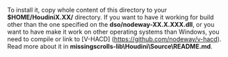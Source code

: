 To install it, copy whole content of this directory to your **$HOME/HoudiniX.XX/** directory.
If you want to have it working for build other than the one specified on the **dso/nodeway-XX.X.XXX.dll**, or you want to have make it work on other operating systems than Windows, 
you need to compile or link to [V-HACD] (https://github.com/nodeway/v-hacd). Read more about it in **missingscrolls-lib\Houdini\Source\README.md**.